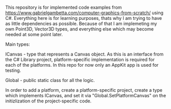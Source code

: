 This repository is for implemented code examples from https://www.gabrielgambetta.com/computer-graphics-from-scratch/ using C#. Everything here is for learning purposes, thats why I am trying to have as little dependencies as possible. Because of that I am implemeting my own Point3D, Vector3D types, and everything else which may become needed at some point later.

Main types:

ICanvas - type that represents a Canvas object. As this is an interface from the C# Library project, platform-specific implementation is required for each of the platforms. In this repo for now only an AppKit app is used for testing.

Global - public static class for all the logic.

In order to add a platform, create a platform-specific project, create a type which implements ICanvas, and set it via "Global.SetPlatformCanvas" on the initizlization of the project-specific code.
